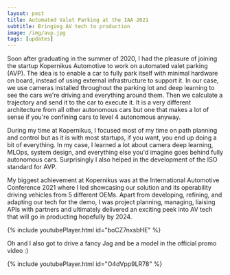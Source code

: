 ```yaml
---
layout: post
title: Automated Valet Parking at the IAA 2021
subtitle: Bringing AV tech to production
image: /img/avp.jpg
tags: [updates]
---
```


Soon after graduating in the summer of 2020, I had the pleasure of joining the startup Kopernikus Automotive to work on automated valet parking (AVP). The idea is to enable a car to fully park itself with minimal hardware on board, instead of using external infrastructure to support it. In our case, we use cameras installed throughout the parking lot and deep learning to see the cars we're driving and everything around them. Then we calculate a trajectory and send it to the car to execute it. It is a very different architecture from all other autonomous cars but one that makes a lot of sense if you're confining cars to level 4 autonomous anyway.

During my time at Kopernikus, I focused most of my time on path planning and control but as it is with most startups, if you want, you end up doing a bit of everything. In my case, I learned a lot about camera deep learning, MLOps, system design, and everything else you'd imagine goes behind fully autonomous cars. Surprisingly I also helped in the development of the ISO standard for AVP.

My biggest achievement at Kopernikus was at the International Automotive Conference 2021 where I led showcasing our solution and its operability driving vehicles from 5 different OEMs. Apart from developing, refining, and adapting our tech for the demo, I was project planning, managing, liaising APIs with partners and ultimately delivered an exciting peek into AV tech that will go in producting hopefully by 2024.

{% include youtubePlayer.html id="boCZ7nxsbHE" %}

Oh and I also got to drive a fancy Jag and be a model in the official promo video :)

{% include youtubePlayer.html id="O4dVpp9LR78" %}


